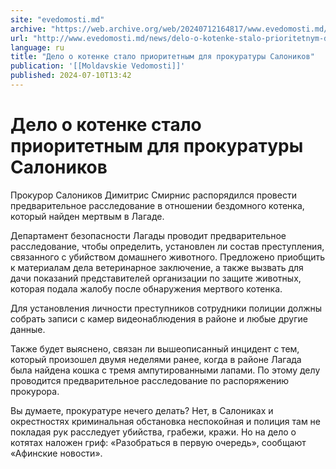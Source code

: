 ```yaml
---
site: "evedomosti.md"
archive: "https://web.archive.org/web/20240712164817/www.evedomosti.md/news/delo-o-kotenke-stalo-prioritetnym-dlya-prokuratury-salonikov"
url: "http://www.evedomosti.md/news/delo-o-kotenke-stalo-prioritetnym-dlya-prokuratury-salonikov"
language: ru
title: "Дело о котенке стало приоритетным для прокуратуры Салоников"
publication: '[[Moldavskie Vedomosti]]'
published: 2024-07-10T13:42
---
```


# Дело о котенке стало приоритетным для прокуратуры Салоников

Прокурор Салоников Димитрис Смирнис распорядился провести предварительное расследование в отношении бездомного котенка, который найден мертвым в Лагаде.

Департамент безопасности Лагады проводит предварительное расследование, чтобы определить, установлен ли состав преступления, связанного с убийством домашнего животного. Предложено приобщить к материалам дела ветеринарное заключение, а также вызвать для дачи показаний представителей организации по защите животных, которая подала жалобу после обнаружения мертвого котенка.

Для установления личности преступников сотрудники полиции должны собрать записи с камер видеонаблюдения в районе и любые другие данные.

Также будет выяснено, связан ли вышеописанный инцидент с тем, который произошел двумя неделями ранее, когда в районе Лагада была найдена кошка с тремя ампутированными лапами. По этому делу проводится предварительное расследование по распоряжению прокурора.

Вы думаете, прокуратуре нечего делать? Нет, в Салониках и окрестностях криминальная обстановка неспокойная и полиция там не покладая рук расследует убийства, грабежи, кражи. Но на дело о котятах наложен гриф: «Разобраться в первую очередь», сообщают «Афинские новости».